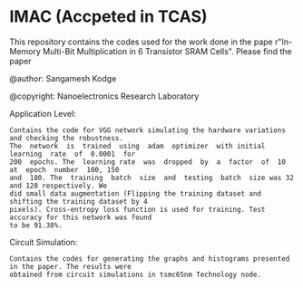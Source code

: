 # IMAC (Accpeted in TCAS)

This repository contains the codes used for the work done in the pape r"In-Memory Multi-Bit Multiplication in 6 Transistor SRAM Cells". 
Please find the paper 

@author: Sangamesh Kodge

@copyright: Nanoelectronics Research Laboratory 

Application Level:

    Contains the code for VGG network simulating the hardware variations and checking the robustness. 
    The  network  is  trained  using  adam  optimizer  with initial  learning  rate  of  0.0001  for  
    200  epochs. The  learning rate  was  dropped  by  a  factor  of  10  at  epoch  number  100, 150  
    and  180. The  training  batch  size  and  testing  batch  size was 32 and 128 respectively. We 
    did small data augmentation (Flipping the training dataset and shifting the training dataset by 4 
    pixels). Cross-entropy loss function is used for training. Test accuracy for this network was found 
    to be 91.38%.

Circuit Simulation:

    Contains the codes for generating the graphs and histograms presented in the paper. The results were
    obtained from circuit simulations in tsmc65nm Technology node.

